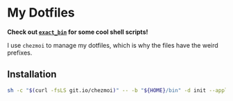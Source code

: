# My Dotfiles

**Check out [`exact_bin`](https://github.com/georgewitteman/dotfiles/tree/master/exact_bin) for some cool shell scripts!**

I use `chezmoi` to manage my dotfiles, which is why the files have the weird prefixes.

## Installation

```bash
sh -c "$(curl -fsLS git.io/chezmoi)" -- -b "${HOME}/bin" -d init --apply georgewitteman
```
